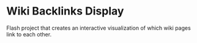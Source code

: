 Wiki Backlinks Display
======================

Flash project that creates an interactive visualization of which wiki pages link to each other.
